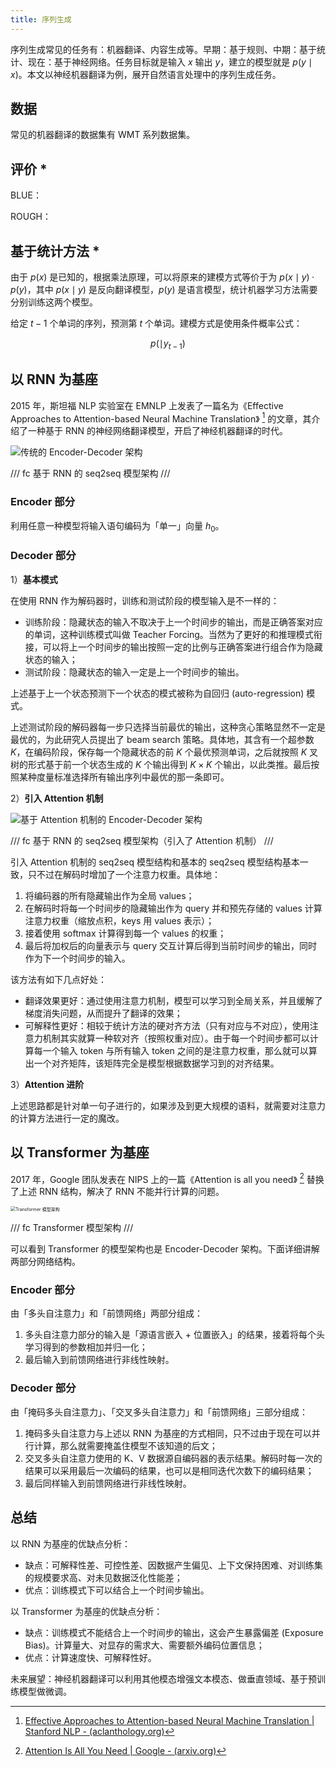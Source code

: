 ```yaml
---
title: 序列生成
---
```


序列生成常见的任务有：机器翻译、内容生成等。早期：基于规则、中期：基于统计、现在：基于神经网络。任务目标就是输入 $x$ 输出 $y$，建立的模型就是 $p(y\mid x)$。本文以神经机器翻译为例，展开自然语言处理中的序列生成任务。

## 数据

常见的机器翻译的数据集有 WMT 系列数据集。

## 评价 *

BLUE：

ROUGH：

## 基于统计方法 *

由于 $p(x)$ 是已知的，根据乘法原理，可以将原来的建模方式等价于为 $p(x\mid y)\cdot p(y)$，其中 $p(x\mid y)$ 是反向翻译模型，$p(y)$ 是语言模型，统计机器学习方法需要分别训练这两个模型。

给定 $t-1$ 个单词的序列，预测第 $t$ 个单词。建模方式是使用条件概率公式：

$$
p(\mid y_{t-1})
$$

## 以 RNN 为基座

2015 年，斯坦福 NLP 实验室在 EMNLP 上发表了一篇名为《Effective Approaches to Attention-based Neural Machine Translation》 [^rnn-nmt-paper] 的文章，其介绍了一种基于 RNN 的神经网络翻译模型，开启了神经机器翻译的时代。

[^rnn-nmt-paper]: [Effective Approaches to Attention-based Neural Machine Translation | Stanford NLP - (aclanthology.org)](https://aclanthology.org/D15-1166.pdf)

![传统的 Encoder-Decoder 架构](https://cdn.dwj601.cn/images/20250428083440132.png)

/// fc
基于 RNN 的 seq2seq 模型架构
///

### Encoder 部分

利用任意一种模型将输入语句编码为「单一」向量 $h_0$。

### Decoder 部分

1）**基本模式**

在使用 RNN 作为解码器时，训练和测试阶段的模型输入是不一样的：

- 训练阶段：隐藏状态的输入不取决于上一个时间步的输出，而是正确答案对应的单词，这种训练模式叫做 Teacher Forcing。当然为了更好的和推理模式衔接，可以将上一个时间步的输出按照一定的比例与正确答案进行组合作为隐藏状态的输入；
- 测试阶段：隐藏状态的输入一定是上一个时间步的输出。

上述基于上一个状态预测下一个状态的模式被称为自回归 (auto-regression) 模式。

上述测试阶段的解码器每一步只选择当前最优的输出，这种贪心策略显然不一定是最优的，为此研究人员提出了 beam search 策略。具体地，其含有一个超参数 $K$，在编码阶段，保存每一个隐藏状态的前 $K$ 个最优预测单词，之后就按照 $K$ 叉树的形式基于前一个状态生成的 $K$ 个输出得到 $K \times K$ 个输出，以此类推。最后按照某种度量标准选择所有输出序列中最优的那一条即可。

2）**引入 Attention 机制**

![基于 Attention 机制的 Encoder-Decoder 架构](https://cdn.dwj601.cn/images/20250428101226957.png)

/// fc
基于 RNN 的 seq2seq 模型架构（引入了 Attention 机制）
///

引入 Attention 机制的 seq2seq 模型结构和基本的 seq2seq 模型结构基本一致，只不过在解码时增加了一个注意力权重。具体地：

1. 将编码器的所有隐藏输出作为全局 values；
2. 在解码时将每一个时间步的隐藏输出作为 query 并和预先存储的 values 计算注意力权重（缩放点积，keys 用 values 表示）；
3. 接着使用 softmax 计算得到每一个 values 的权重；
4. 最后将加权后的向量表示与 query 交互计算后得到当前时间步的输出，同时作为下一个时间步的输入。

该方法有如下几点好处：

- 翻译效果更好：通过使用注意力机制，模型可以学习到全局关系，并且缓解了梯度消失问题，从而提升了翻译的效果；
- 可解释性更好：相较于统计方法的硬对齐方法（只有对应与不对应），使用注意力机制其实就算一种软对齐（按照权重对应）。由于每一个时间步都可以计算每一个输入 token 与所有输入 token 之间的是注意力权重，那么就可以算出一个对齐矩阵，该矩阵完全是模型根据数据学习到的对齐结果。

3）**Attention 进阶**

上述思路都是针对单一句子进行的，如果涉及到更大规模的语料，就需要对注意力的计算方法进行一定的魔改。

## 以 Transformer 为基座

2017 年，Google 团队发表在 NIPS 上的一篇《Attention is all you need》 [^atten-paper] 替换了上述 RNN 结构，解决了 RNN 不能并行计算的问题。

[^atten-paper]: [Attention Is All You Need | Google - (arxiv.org)](https://arxiv.org/pdf/1706.03762)

<img src="https://cdn.dwj601.cn/images/20250512083359691.jpg" alt="Transformer 模型架构" style="zoom: 50%;" />

/// fc
Transformer 模型架构
///

可以看到 Transformer 的模型架构也是 Encoder-Decoder 架构。下面详细讲解两部分网络结构。

### Encoder 部分

由「多头自注意力」和「前馈网络」两部分组成：

1. 多头自注意力部分的输入是「源语言嵌入 + 位置嵌入」的结果，接着将每个头学习得到的参数相加并归一化；
2. 最后输入到前馈网络进行非线性映射。

### Decoder 部分

由「掩码多头自注意力」、「交叉多头自注意力」和「前馈网络」三部分组成：

1. 掩码多头自注意力与上述以 RNN 为基座的方式相同，只不过由于现在可以并行计算，那么就需要掩盖住模型不该知道的后文；
2. 交叉多头自注意力使用的 K、V 数据源自编码器的表示结果。解码时每一次的结果可以采用最后一次编码的结果，也可以是相同迭代次数下的编码结果；
3. 最后同样输入到前馈网络进行非线性映射。

## 总结

以 RNN 为基座的优缺点分析：

- 缺点：可解释性差、可控性差、因数据产生偏见、上下文保持困难、对训练集的规模要求高、对未见数据泛化性能差；
- 优点：训练模式下可以结合上一个时间步输出。

以 Transformer 为基座的优缺点分析：

- 缺点：训练模式不能结合上一个时间步的输出，这会产生暴露偏差 (Exposure Bias)。计算量大、对显存的需求大、需要额外编码位置信息；
- 优点：计算速度快、可解释性好。

未来展望：神经机器翻译可以利用其他模态增强文本模态、做垂直领域、基于预训练模型做微调。
